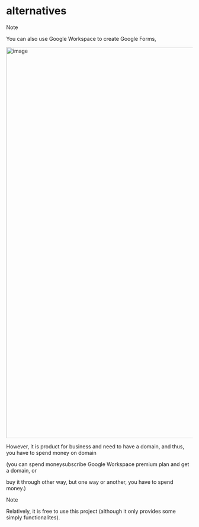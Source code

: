 # alternatives

> [!NOTE]
> You can also use Google Workspace to create Google Forms,
>
> <img width="1058" alt="image" src="https://github.com/user-attachments/assets/6bc1da4a-cebc-4de5-accc-224ea344d5ed" />
>
> However, it is product for business and need to have a domain, and thus, you have to spend money on domain
>
> (you can spend moneysubscribe Google Workspace premium plan and get a domain, or
>
> buy it through other way, but one way or another, you have to spend money.)

> [!NOTE]
> Relatively, it is free to use this project (although it only provides some simply functionalites).
